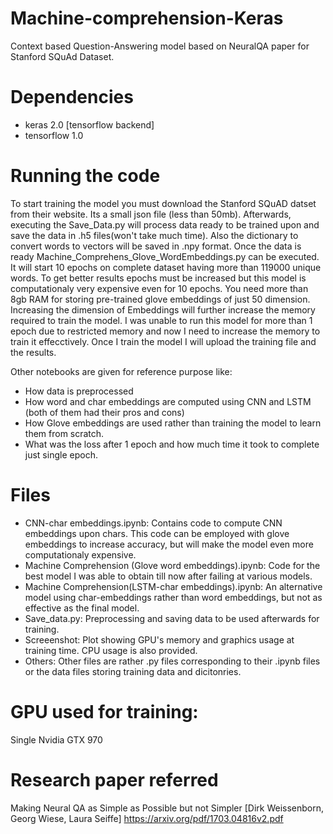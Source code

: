 # Machine-comprehension-Keras
Context based Question-Answering model based on NeuralQA paper for Stanford SQuAd Dataset.

# Dependencies
- keras 2.0 [tensorflow backend]
- tensorflow 1.0

# Running the code
To start training the model you must download the Stanford SQuAD datset from their website. Its a small json file (less than 50mb). Afterwards, executing the Save_Data.py will process data ready to be trained upon and save the data in .h5 files(won't take much time). Also the dictionary to convert words to vectors will be saved in .npy format. Once the data is ready Machine_Comprehens_Glove_WordEmbeddings.py can be executed. It will start 10 epochs on complete dataset having more than 119000 unique words. To get better results epochs must be increased but this model is computationaly very expensive even for 10 epochs. You need more than 8gb RAM for storing pre-trained glove embeddings of just 50 dimension. Increasing the dimension of Embeddings will further increase the memory required to train the model. I was unable to run this model for more than 1 epoch due to restricted memory and now I need to increase the memory to train it effecctively. Once I train the model I will upload the training file and the results.

Other notebooks are given for reference purpose like:
- How data is preprocessed
- How word and char embeddings are computed using CNN and LSTM (both of them had their pros and cons)
- How Glove embeddings are used rather than training the model to learn them from scratch.
- What was the loss after 1 epoch and how much time it took to complete just single epoch.

# Files
- CNN-char embeddings.ipynb: Contains code to compute CNN embeddings upon chars. This code can be employed with glove embeddings to increase accuracy, but will make the model even more computationaly expensive.
- Machine Comprehension (Glove word embeddings).ipynb: Code for the best model I was able to obtain till now after failing at various models.
- Machine Comprehension(LSTM-char embeddings).ipynb: An alternative model using char-embeddings rather than word embeddings, but not as effective as the final model.
- Save_data.py: Preprocessing and saving data to be used  afterwards for training.
- Screeenshot: Plot showing GPU's memory and graphics usage at training time. CPU usage is also provided.
- Others: Other files are rather .py files corresponding to their .ipynb files or the data files storing training data and dicitonries.

# GPU used for training:
Single Nvidia GTX 970

# Research paper referred
Making Neural QA as Simple as Possible but not Simpler
[Dirk Weissenborn, Georg Wiese, Laura Seiffe]
https://arxiv.org/pdf/1703.04816v2.pdf
